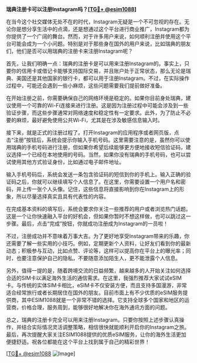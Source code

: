 **瑞典注册卡可以注册Instagram吗？[[TG💪+ @esim1088](https://t.me/s/esim1088)]**

在当今这个社交媒体无处不在的时代，Instagram无疑是一个不可忽视的存在。无论你是想分享生活中的点滴，还是想通过这个平台进行商业推广，Instagram都为你提供了一个广阔的舞台。然而，对于许多用户来说，如何顺利注册并使用这个平台可能会成为一个小问题。特别是对于那些身在国外的用户来说，比如瑞典的朋友们，他们是否可以用瑞典的注册卡来注册Instagram呢？

首先，让我们明确一点：瑞典的注册卡是可以用来注册Instagram的。事实上，只要你的信用卡或借记卡能够支持国际交易，并且账户处于正常状态，那么无论是瑞典、美国还是其他国家的银行卡，都可以用于注册Instagram。不过，在实际操作过程中，可能还会遇到一些小麻烦，这些问题需要我们提前做好准备。

在开始注册之前，你需要确保自己的网络环境是稳定的。如果你目前身处瑞典，建议使用一个可靠的Wi-Fi连接来进行注册。这是因为注册过程中可能会涉及到一些验证步骤，而这些步骤通常对网络速度和稳定性有一定要求。此外，为了防止不必要的麻烦，最好避免使用公共Wi-Fi，尤其是在涉及敏感信息输入时。

接下来，就是正式的注册过程了。打开Instagram的应用程序或者网页版，点击“注册”按钮后，系统会提示你输入手机号码。这里需要注意的是，虽然你可以使用瑞典的手机号码进行注册，但如果你希望后续能够更方便地接收短信验证码，建议选择一个已经在本地使用的号码。当然，如果你没有瑞典的手机号码，也可以尝试使用其他方式验证身份，比如通过电子邮件地址。

输入手机号码后，系统会发送一条包含验证码的短信到你的手机上。输入正确的验证码之后，你就可以继续填写个人信息了。在这里，你需要设置一个用户名和密码，并上传一张个人头像。记住，这些信息将直接影响到你在Instagram上的形象，所以尽量选择真实且具有代表性的内容。

在完成基本资料的填写后，系统会要求你关注一些推荐的用户或者浏览热门话题。这是一个让你快速融入平台的好机会，但如果你暂时不想这样做，也可以跳过这一步骤。最后，点击“完成”按钮，你就成功注册成为Instagram的一员啦！

不过，注册成功并不意味着万事大吉。为了更好地享受Instagram带来的乐趣，你还需要了解一些实用的小技巧。例如，定期更新个人资料，让好友们看到你的最新动态；积极参与互动，比如点赞、评论等，这样可以提高你在平台上的曝光率；同时，也要注意保护自己的隐私，不要随意添加陌生人，更不能泄露个人信息。

另外，值得一提的是，随着跨境交流的日益频繁，越来越多的人开始关注如何选择合适的SIM卡以满足海外生活的通信需求。在这里，我强烈推荐大家试试eSIM卡。与传统的实体SIM卡相比，eSIM卡不仅安装方便，而且支持多国漫游，非常适合经常旅行或者长期居住在国外的朋友。目前市面上有不少优质的eSIM服务提供商，其中ESIM1088就是一个非常不错的选择。它支持全球多个国家和地区的运营商，价格合理，服务周到，能够很好地解决你在海外通讯方面的问题。

总之，瑞典的注册卡完全可以用来注册Instagram。只要你按照上述步骤认真操作，并结合实际情况灵活调整策略，相信很快就能顺利开启你的Instagram之旅。最后，再次提醒大家关注ESIM1088提供的优质eSIM服务，让你的海外生活更加便捷舒适。祝各位都能在这个平台上找到属于自己的精彩世界！ 

[[TG💪+ @esim1088](https://t.me/s/esim1088) ![Image](https://i.postimg.cc/4NQfJmqS/Snipaste-2025-05-13-00-14-12.png)]